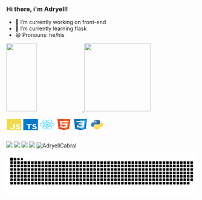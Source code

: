 ### Hi there, i'm Adryell! 

- 🔭 I’m currently working on front-end
- 🌱 I’m currently learning flask
- 😄 Pronouns: he/his
  
<div>
  <a href="https://github.com/AdryellCabral">
  <img height="180em" width="40%" src="https://github-readme-stats.vercel.app/api?username=AdryellCabral&show_icons=true&theme=dark&include_all_commits=true&count_private=true"/>
  <img height="180em" width="59%" src="https://github-readme-stats.vercel.app/api/top-langs/?username=AdryellCabral&layout=compact&langs_count=7&theme=dark"/>
  </a>
</div>

<div style="display: inline_block"><br>
  <img align="center" alt="Js" height="30" width="40" src="https://raw.githubusercontent.com/devicons/devicon/master/icons/javascript/javascript-plain.svg">
  <img align="center" alt="Ts" height="30" width="40" src="https://raw.githubusercontent.com/devicons/devicon/master/icons/typescript/typescript-plain.svg">
  <img align="center" alt="React" height="30" width="40" src="https://raw.githubusercontent.com/devicons/devicon/master/icons/react/react-original.svg">
  <img align="center" alt="HTML" height="30" width="40" src="https://raw.githubusercontent.com/devicons/devicon/master/icons/html5/html5-original.svg">
  <img align="center" alt="CSS" height="30" width="40" src="https://raw.githubusercontent.com/devicons/devicon/master/icons/css3/css3-original.svg">
  <img align="center" alt="Python" height="30" width="40" src="https://raw.githubusercontent.com/devicons/devicon/master/icons/python/python-original.svg">
</div>
  
  ##
  
<div>
  <a href="https://instagram.com/ocatataw" target="_blank"><img src="https://img.shields.io/badge/-Instagram-%23E4405F?style=for-the-badge&logo=instagram&logoColor=white" target="_blank"></a>
  <a href="https://gitlab.com/AdryellCabral" target="_blank"><img src="https://img.shields.io/badge/GitLab-330F63?style=for-the-badge&logo=gitlab&logoColor=white" target="_blank"></a>
  <a href = "mailto:adryellluciano@gmail.com"><img src="https://img.shields.io/badge/-Gmail-%23333?style=for-the-badge&logo=gmail&logoColor=white" target="_blank"></a>
  <a href="https://www.linkedin.com/in/adryell-cabral-339456165/" target="_blank"><img src="https://img.shields.io/badge/-LinkedIn-%230077B5?style=for-the-badge&logo=linkedin&logoColor=white" target="_blank"></a> 
  <img src="https://komarev.com/ghpvc/?username=AdryellCabral&color=green" alt="AdryellCabral" /> 

  
  ![Snake animation](https://github.com/AdryellCabral/AdryellCabral/blob/output/github-contribution-grid-snake.svg)

  
</div>
